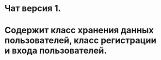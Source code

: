 # Чат версия 1.
# Содержит класс хранения данных пользователей, класс регистрации и входа пользователей.

